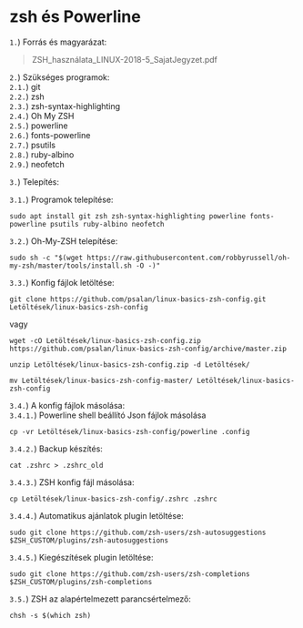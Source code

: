 zsh és Powerline
===
`1.`)   Forrás és magyarázat:
>
>ZSH_használata_LINUX-2018-5_SajatJegyzet.pdf  
>
`2.`)   Szükséges programok:  
`2.1.`) git  
`2.2.`) zsh  
`2.3.`) zsh-syntax-highlighting  
`2.4.`) Oh My ZSH  
`2.5.`) powerline   
`2.6.`) fonts-powerline  
`2.7.`) psutils  
`2.8.`) ruby-albino  
`2.9.`) neofetch  

`3.`)   Telepítés:  

`3.1.`) Programok telepítése:
```
sudo apt install git zsh zsh-syntax-highlighting powerline fonts-powerline psutils ruby-albino neofetch
```  

`3.2.`) Oh-My-ZSH telepítése:

```
sudo sh -c "$(wget https://raw.githubusercontent.com/robbyrussell/oh-my-zsh/master/tools/install.sh -O -)"
```
`3.3.`)    Konfig fájlok letöltése:
```
git clone https://github.com/psalan/linux-basics-zsh-config.git Letöltések/linux-basics-zsh-config
```
vagy
```
wget -cO Letöltések/linux-basics-zsh-config.zip https://github.com/psalan/linux-basics-zsh-config/archive/master.zip

unzip Letöltések/linux-basics-zsh-config.zip -d Letöltések/

mv Letöltések/linux-basics-zsh-config-master/ Letöltések/linux-basics-zsh-config
```
`3.4.`) A konfig fájlok másolása:  
`3.4.1.`)   Powerline shell beállító Json fájlok másolása
```
cp -vr Letöltések/linux-basics-zsh-config/powerline .config
```
`3.4.2.`)   Backup készítés:  
```
cat .zshrc > .zshrc_old
```
`3.4.3.`)   ZSH konfig fájl másolása:
```
cp Letöltések/linux-basics-zsh-config/.zshrc .zshrc
```
`3.4.4.`)   Automatikus ajánlatok plugin letöltése:
```
sudo git clone https://github.com/zsh-users/zsh-autosuggestions $ZSH_CUSTOM/plugins/zsh-autosuggestions
```
`3.4.5.`)   Kiegészítések plugin letöltése:
```
sudo git clone https://github.com/zsh-users/zsh-completions $ZSH_CUSTOM/plugins/zsh-completions
```
`3.5.`) ZSH az alapértelmezett parancsértelmező:
```
chsh -s $(which zsh)
```